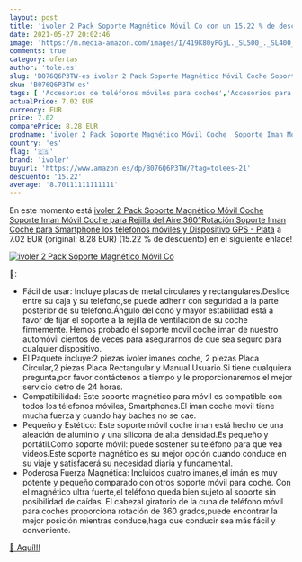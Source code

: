 ```yaml
---
layout: post
title: 'ivoler 2 Pack Soporte Magnético Móvil Co con un 15.22 % de descuento'
date: 2021-05-27 20:02:46
image: 'https://m.media-amazon.com/images/I/419K80yPGjL._SL500_._SL400_.jpg'
comments: true
category: ofertas
author: 'tole.es'
slug: 'B076Q6P3TW-es ivoler 2 Pack Soporte Magnético Móvil Coche Soporte Iman...'
sku: 'B076Q6P3TW-es'
tags: [ 'Accesorios de teléfonos móviles para coches','Accesorios para móviles','Comunicación móvil y accesorios','Cunas de teléfonos móviles para coches','Electrónica','gps','ivoler','móvil','smartphone', ]
actualPrice: 7.02 EUR
currency: EUR
price: 7.02
comparePrice: 8.28 EUR
prodname: 'ivoler 2 Pack Soporte Magnético Móvil Coche  Soporte Iman Móvil Coche para Rejilla del Aire 360°Rotación  Soporte Iman Coche para Smartphone los télefonos móviles y Dispositivo GPS - Plata'
country: 'es'
flag: '🇪🇸'
brand: 'ivoler'
buyurl: 'https://www.amazon.es/dp/B076Q6P3TW/?tag=tolees-21'
descuento: '15.22'
average: '8.70111111111111'
---
```


En este momento está [ivoler 2 Pack Soporte Magnético Móvil Coche  Soporte Iman Móvil Coche para Rejilla del Aire 360°Rotación  Soporte Iman Coche para Smartphone los télefonos móviles y Dispositivo GPS - Plata](https://www.amazon.es/dp/B076Q6P3TW/?tag=tolees-21) a 7.02 EUR (original: 8.28 EUR) (15.22 %  de descuento) en el siguiente enlace!

[![ivoler 2 Pack Soporte Magnético Móvil Co](https://m.media-amazon.com/images/I/419K80yPGjL._SL500_._SL400_.jpg)](https://www.amazon.es/dp/B076Q6P3TW/?tag=tolees-21)

🔎:

- Fácil de usar: Incluye placas de metal circulares y rectangulares.Deslice entre su caja y su teléfono,se puede adherir con seguridad a la parte posterior de su teléfono.Ángulo del cono y mayor estabilidad está a favor de fijar el soporte a la rejilla de ventilación de su coche firmemente. Hemos probado el soporte movil coche iman de nuestro automóvil cientos de veces para asegurarnos de que sea seguro para cualquier dispositivo.
- El Paquete incluye:2 piezas ivoler imanes coche, 2 piezas Placa Circular,2 piezas Placa Rectangular y Manual Usuario.Si tiene cualquiera pregunta,por favor contáctenos a tiempo y le proporcionaremos el mejor servicio detro de 24 horas.
- Compatibilidad: Este soporte magnético para móvil es compatible con todos los télefonos móviles, Smartphones.El iman coche móvil tiene mucha fuerza y cuando hay baches no se cae.
- Pequeño y Estético: Este soporte móvil coche iman está hecho de una aleación de aluminio y una silicona de alta densidad.Es pequeño y portátil.Como soporte móvil: puede sostener su teléfono para que vea videos.Este soporte magnético es su mejor opción cuando conduce en su viaje y satisfacerá su necesidad diaria y fundamental.
- Poderosa Fuerza Magnética: Incluidos cuatro imanes,el imán es muy potente y pequeño comparado con otros soporte móvil para coche. Con el magnético ultra fuerte,el teléfono queda bien sujeto al soporte sin posibilidad de caídas. El cabezal giratorio de la cuna de teléfono móvil para coches proporciona rotación de 360 grados,puede encontrar la mejor posición mientras conduce,haga que conducir sea más fácil y conveniente.

[🛒 Aquí!!!](https://www.amazon.es/dp/B076Q6P3TW/?tag=tolees-21)
